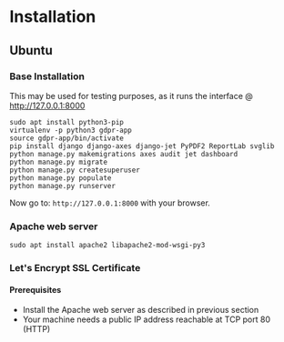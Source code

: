 # Installation

## Ubuntu

### Base Installation
This may be used for testing purposes, as it runs the interface
@ http://127.0.0.1:8000

    sudo apt install python3-pip
    virtualenv -p python3 gdpr-app
    source gdpr-app/bin/activate
    pip install django django-axes django-jet PyPDF2 ReportLab svglib
    python manage.py makemigrations axes audit jet dashboard
    python manage.py migrate
    python manage.py createsuperuser
    python manage.py populate
    python manage.py runserver

Now go to: `http://127.0.0.1:8000` with your browser.

### Apache web server

    sudo apt install apache2 libapache2-mod-wsgi-py3

### Let's Encrypt SSL Certificate

#### Prerequisites
* Install the Apache web server as described in previous section
* Your machine needs a public IP address reachable at TCP port 80 (HTTP)
